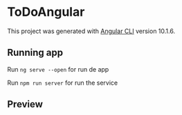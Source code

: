 # ToDoAngular

This project was generated with [Angular CLI](https://github.com/angular/angular-cli) version 10.1.6.

## Running app

Run `ng serve --open` for run de app

Run `npm run server` for run the service

## Preview
